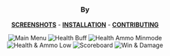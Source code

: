 <div align="center">

# 
### By 

**[SCREENSHOTS](../screenshots/showcase.md)** -
**[INSTALLATION](https://github.com/Hypnootize/TF2-HUD-GitHub-Resources/blob/main/installation/windows_install.md)** -
**[CONTRIBUTING](https://github.com/Hypnootize/TF2-HUD-GitHub-Resources/blob/main/contributing/github_contributing.md)**

![Main Menu](../screenshots/01_Main_Menu.jpg)
![Health Buff](../screenshots/02_Health_Buff.jpg)
![Health Ammo Minmode](../screenshots/03_Health_Ammo_Minmode.jpg)
![Health & Ammo Low](../screenshots/04_Health_Ammo_Low.jpg)
![Scoreboard](../screenshots/05_Scoreboard.jpg)
![Win & Damage](../screenshots/06_Win.jpg)
